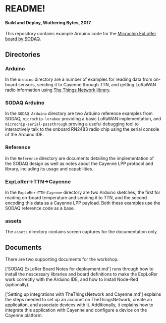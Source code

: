 # README!

#### Build and Deploy, Wuthering Bytes, 2017

This repository contains example Arduino code for the [Microchip ExLoRer board by SODAQ](http://support.sodaq.com/sodaq-one/explorer/).

## Directories

### Arduino 

In the `Arduino` directory are a number of examples for reading data from on-board sensors, sending it to Cayenne through TTN, and getting LoRaWAN radio information using [The Things Network library](https://github.com/TheThingsNetwork/arduino-device-lib).

### SODAQ Arduino

In the `SODAQ Arduino` directory are two Arduino reference examples from SODAQ, `microchip-lorabee` providing a basic LoRaWAN implementation, and `microchip-serial-passthrough` proving a useful debugging tool to interactively talk to the onboard RN2483 radio chip using the serial console of the Arduino IDE.

### Reference

In the `Reference` directory are documents detailing the implementation of the SODAQ design as well as notes about the Cayenne LPP protocol and library, including its usage and capabilities.

### ExpLoRer→TTN→Cayenne

In the `ExpLoRer→TTN→Cayenne` directory are two Arduino sketches, the first for reading on-board temperature and sending it to TTN, and the second encoding this data as a Cayenne LPP payload. Both these examples use the SODAQ reference code as a base.

### assets

The `assets` directory contains screen captures for the documentation only.

## Documents

There are two supporting documents for the workshop.

['SODAQ ExLoRer Board Notes for deployment.md'] runs through how to install the nescessary libraries and board definitions to make the ExpLoRer work correctly with the Arduino IDE, and how to install Node-Red (optionally).

['Setting up integrations with TheThingsNetwork and Cayenne.md'] explains the steps needed to set up an account on TheThingsNetwork, create an applicaiton, and associate devices with it.
Additionally, it explains how to integrate this application with Cayenne and configure a device on the Cayenne platform.
